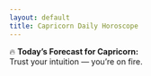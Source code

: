 ```yaml
---
layout: default
title: Capricorn Daily Horoscope
---
```


🔥 **Today’s Forecast for Capricorn:**  
Trust your intuition — you’re on fire.
